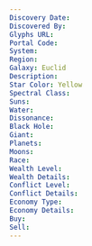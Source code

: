 ```yaml
---
Discovery Date:
Discovered By:
Glyphs URL:
Portal Code:
System:
Region:
Galaxy: Euclid
Description:
Star Color: Yellow
Spectral Class:
Suns:
Water:
Dissonance:
Black Hole:
Giant:
Planets:
Moons:
Race:
Wealth Level:
Wealth Details:
Conflict Level:
Conflict Details:
Economy Type:
Economy Details:
Buy:
Sell:
---
```

